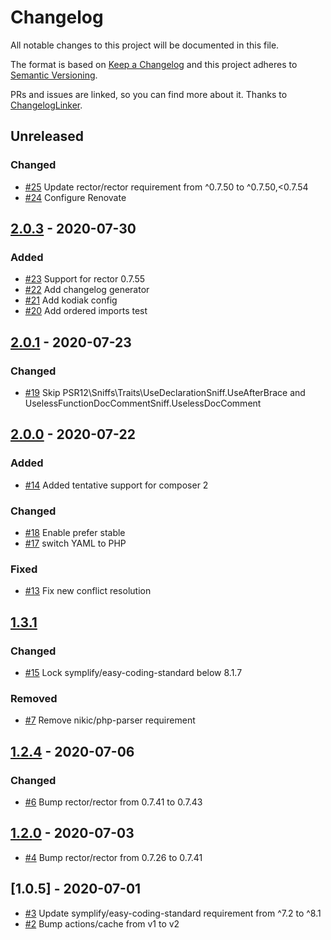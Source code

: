 # Changelog

All notable changes to this project will be documented in this file.

The format is based on [Keep a Changelog](http://keepachangelog.com/en/1.0.0/)
and this project adheres to [Semantic Versioning](http://semver.org/spec/v2.0.0.html).

PRs and issues are linked, so you can find more about it. Thanks to [ChangelogLinker](https://github.com/Symplify/ChangelogLinker).

<!-- changelog-linker -->

## Unreleased

### Changed

- [#25] Update rector/rector requirement from ^0.7.50 to ^0.7.50,<0.7.54
- [#24] Configure Renovate

## [2.0.3] - 2020-07-30

### Added

- [#23] Support for rector 0.7.55
- [#22] Add changelog generator
- [#21] Add kodiak config
- [#20] Add ordered imports test

## [2.0.1] - 2020-07-23

### Changed

- [#19] Skip PSR12\Sniffs\Traits\UseDeclarationSniff.UseAfterBrace and UselessFunctionDocCommentSniff.UselessDocComment

## [2.0.0] - 2020-07-22

### Added

- [#14] Added tentative support for composer 2

### Changed

- [#18] Enable prefer stable
- [#17] switch YAML to PHP

### Fixed

- [#13] Fix new conflict resolution

## [1.3.1]

### Changed

- [#15] Lock symplify/easy-coding-standard below 8.1.7

### Removed

- [#7] Remove nikic/php-parser requirement

## [1.2.4] - 2020-07-06

### Changed

- [#6] Bump rector/rector from 0.7.41 to 0.7.43

## [1.2.0] - 2020-07-03

- [#4] Bump rector/rector from 0.7.26 to 0.7.41

## [1.0.5] - 2020-07-01

- [#3] Update symplify/easy-coding-standard requirement from ^7.2 to ^8.1
- [#2] Bump actions/cache from v1 to v2

[#21]: https://github.com/zingimmick/coding-standard/pull/21
[#20]: https://github.com/zingimmick/coding-standard/pull/20
[#19]: https://github.com/zingimmick/coding-standard/pull/19
[#18]: https://github.com/zingimmick/coding-standard/pull/18
[#17]: https://github.com/zingimmick/coding-standard/pull/17
[#15]: https://github.com/zingimmick/coding-standard/pull/15
[#14]: https://github.com/zingimmick/coding-standard/pull/14
[#13]: https://github.com/zingimmick/coding-standard/pull/13
[#7]: https://github.com/zingimmick/coding-standard/pull/7
[#6]: https://github.com/zingimmick/coding-standard/pull/6
[#4]: https://github.com/zingimmick/coding-standard/pull/4
[#3]: https://github.com/zingimmick/coding-standard/pull/3
[#2]: https://github.com/zingimmick/coding-standard/pull/2
[2.0.3]: https://github.com/zingimmick/coding-standard/compare/2.0.2...2.0.3
[2.0.1]: https://github.com/zingimmick/coding-standard/compare/2.0.0...2.0.1
[2.0.0]: https://github.com/zingimmick/coding-standard/compare/1.3.1...2.0.0
[1.3.1]: https://github.com/zingimmick/coding-standard/compare/1.2.4...1.3.1
[1.2.4]: https://github.com/zingimmick/coding-standard/compare/1.2.0...1.2.4
[1.2.0]: https://github.com/zingimmick/coding-standard/compare/1.0.5...1.2.0
[#23]: https://github.com/zingimmick/coding-standard/pull/23
[#22]: https://github.com/zingimmick/coding-standard/pull/22
[#25]: https://github.com/zingimmick/coding-standard/pull/25
[#24]: https://github.com/zingimmick/coding-standard/pull/24
